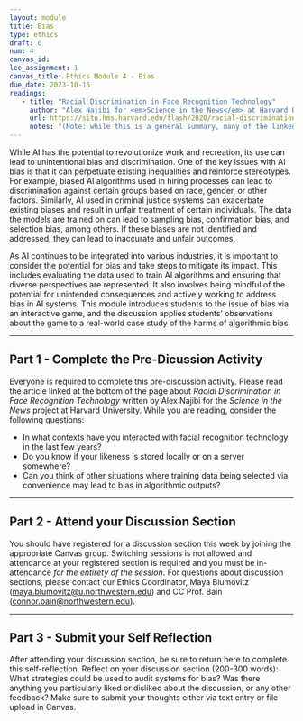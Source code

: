 ```yaml
---
layout: module
title: Bias
type: ethics
draft: 0
num: 4
canvas_id: 
lec_assignment: 1
canvas_title: Ethics Module 4 - Bias
due_date: 2023-10-16
readings:
   - title: "Racial Discrimination in Face Recognition Technology"
     author: "Alex Najibi for <em>Science in the News</em> at Harvard University."
     url: https://sitn.hms.harvard.edu/flash/2020/racial-discrimination-in-face-recognition-technology/
     notes: "(Note: while this is a general summary, many of the linked studies dive much deeper into the issues.)"
---
```


While AI has the potential to revolutionize work and recreation, its use can lead to unintentional bias and discrimination. One of the key issues with AI bias is that it can perpetuate existing inequalities and reinforce stereotypes. For example, biased AI algorithms used in hiring processes can lead to discrimination against certain groups based on race, gender, or other factors. Similarly, AI used in criminal justice systems can exacerbate existing biases and result in unfair treatment of certain individuals. The data the models are trained on can lead to sampling bias, confirmation bias, and selection bias, among others. If these biases are not identified and addressed, they can lead to inaccurate and unfair outcomes.

As AI continues to be integrated into various industries, it is important to consider the potential for bias and take steps to mitigate its impact. This includes evaluating the data used to train AI algorithms and ensuring that diverse perspectives are represented. It also involves being mindful of the potential for unintended consequences and actively working to address bias in AI systems. This module introduces students to the issue of bias via an interactive game, and the discussion applies students’ observations about the game to a real-world case study of the harms of algorithmic bias.

* * *

## Part 1 - Complete the Pre-Dicussion Activity

Everyone is required to complete this pre-discussion activity. Please read the article linked at the bottom of the page about _Racial Discrimination in Face Recognition Technology_ written by Alex Najibi for the _Science in the News_ project at Harvard University. While you are reading, consider the following questions:

* In what contexts have you interacted with facial recognition technology in the last few years?
* Do you know if your likeness is stored locally or on a server somewhere?
* Can you think of other situations where training data being selected via convenience may lead to bias in algorithmic outputs?

* * *

## Part 2 - Attend your Discussion Section

You should have registered for a discussion section this week by joining the appropriate Canvas group. Switching sessions is not allowed and attendance at your registered section is required and you must be in-attendance _for the entirety of the session_. For questions about discussion sections, please contact our Ethics Coordinator, Maya Blumovitz (<maya.blumovitz@u.northwestern.edu>) and CC Prof. Bain (<connor.bain@northwestern.edu>).

* * *

## Part 3 - Submit your Self Reflection

After attending your discussion section, be sure to return here to complete this self-reflection. Reflect on your discussion section (200-300 words): What strategies could be used to audit systems for bias? Was there anything you particularly liked or disliked about the discussion, or any other feedback? Make sure to submit your thoughts either via text entry or file upload in Canvas.
